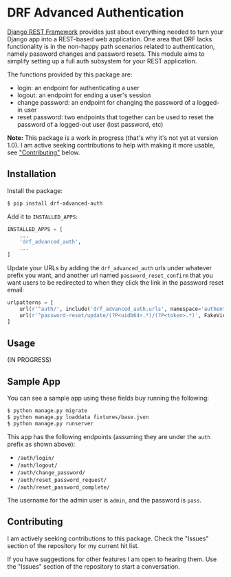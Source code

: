 # DRF Advanced Authentication

[Django REST Framework](https://www.django-rest-framework.org/) provides just about everything needed to turn your Django app into a REST-based web application. One area that DRF lacks functionality is in the non-happy path scenarios related to authentication, namely password changes and password resets. This module aims to simplify setting up a full auth subsystem for your REST application.

The functions provided by this package are:

-   login: an endpoint for authenticating a user
-   logout: an endpoint for ending a user's session
-   change password: an endpoint for changing the password of a logged-in user
-   reset password: two endpoints that together can be used to reset the password of a logged-out user (lost password, etc)

**Note:** This package is a work in progress (that's why it's not yet at version 1.0). I am active seeking contributions to help with making it more usable, see ["Contributing"](#contributing) below.

## Installation

Install the package:

```bash
$ pip install drf-advanced-auth
```

Add it to `INSTALLED_APPS`:

```python
INSTALLED_APPS = [
    ...
    'drf_advanced_auth',
    ...
]
```

Update your URLs by adding the `drf_advanced_auth` urls under whatever prefix you want, and another url named `password_reset_confirm` that you want users to be redirected to when they click the link in the password reset email:

```python
urlpatterns = [
    url(r'^auth/', include('drf_advanced_auth.urls', namespace='authentication')),
    url(r'^password-reset/update/(?P<uidb64>.*)/(?P<token>.*)', FakeView.as_view(), name='password_reset_confirm'),
]
```

## Usage

(IN PROGRESS)

## Sample App

You can see a sample app using these fields buy running the following:

```bash
$ python manage.py migrate
$ python manage.py loaddata fixtures/base.json
$ python manage.py runserver
```

This app has the following endpoints (assuming they are under the `auth` prefix as shown above):

-   `/auth/login/`
-   `/auth/logout/`
-   `/auth/change_password/`
-   `/auth/reset_password_request/`
-   `/auth/reset_password_complete/`

The username for the admin user is `admin`, and the password is `pass`.

<a name="contributing"></a>

## Contributing

I am actively seeking contributions to this package. Check the "Issues" section of the repository for my current hit list.

If you have suggestions for other features I am open to hearing them. Use the "Issues" section of the repository to start a conversation.
